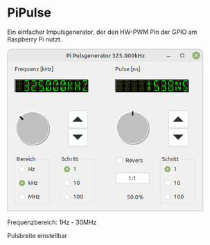 # PiPulse
Ein einfacher Impulsgenerator, der den HW-PWM Pin der GPIO am Raspberry Pi nutzt.

![PiPulse screenshot](PiPulse.png)

Frequenzbereich: 1Hz - 30MHz

Pulsbreite einstellbar
